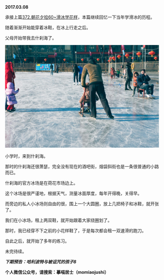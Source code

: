 
          
            
**2017.03.08**

承接上篇[372.朝花夕拾60~滑冰学花样](https://www.jianshu.com/p/46a4e1788a2d)，本篇继续回忆一下当年学滑冰的历程。

随着渐渐开始能穿着冰鞋，在冰上行走之后。

父母开始带我去什刹海了。




![](img/51001-4894ffd5fe2aa7b7.jpg)




小学时，来到什刹海。

那时的什刹海还很萧瑟，完全没有现在的酒吧街，烟袋斜街也是一条很普通的小路而已。

什刹海的官方冰场是在荷花市场边上。

这个冰场是很严谨地，根据天气，测量冰面厚度，每年开得晚，关得早。

而旁边的私人小冰场则自由的很，围上一个大圆圈，放上几把椅子和冰鞋，就开张了。

我们在小冰场，租上两双鞋，就开始跟着大家绕圈划了。

那时，我已经穿不下之前的小花样鞋了，于是每次都会租一双速滑的跑刀。

自此之后，就开始了多年的练习。

未完待续。


***下期预告：哈利波特与被诅咒的孩子8***


**个人微信公众号，请搜索：摹喵居士（momiaojushi）**

          
        